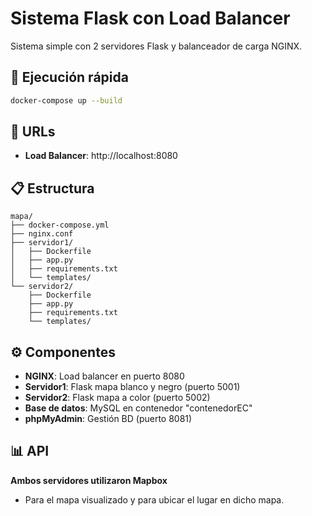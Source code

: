 # Sistema Flask con Load Balancer

Sistema simple con 2 servidores Flask y balanceador de carga NGINX.

## 🚀 Ejecución rápida

```bash
docker-compose up --build
```

## 🔗 URLs

- **Load Balancer**: http://localhost:8080

## 📋 Estructura

```
mapa/
├── docker-compose.yml
├── nginx.conf
├── servidor1/
│   ├── Dockerfile
│   ├── app.py
│   ├── requirements.txt
│   └── templates/
└── servidor2/
    ├── Dockerfile
    ├── app.py
    ├── requirements.txt
    └── templates/
```

## ⚙️ Componentes

- **NGINX**: Load balancer en puerto 8080
- **Servidor1**: Flask mapa blanco y negro (puerto 5001)
- **Servidor2**: Flask mapa a color (puerto 5002)
- **Base de datos**: MySQL en contenedor "contenedorEC"
- **phpMyAdmin**: Gestión BD (puerto 8081)


## 📊 API

**Ambos servidores utilizaron Mapbox**
- Para el mapa visualizado y para ubicar el lugar en dicho mapa. 
